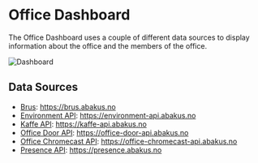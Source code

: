 # Office Dashboard

The Office Dashboard uses a couple of different data sources to display information about the office and the members of the office.

![Dashboard](../assets/dashboard.png?raw=true)

## Data Sources

- [Brus](https://github.com/webkom/brus): https://brus.abakus.no
- [Environment API](https://github.com/webkom/environment-api): https://environment-api.abakus.no
- [Kaffe API](https://github.com/webkom/kaffe-api): https://kaffe-api.abakus.no
- [Office Door API](https://github.com/webkom/office-door-api): https://office-door-api.abakus.no
- [Office Chromecast API](https://github.com/webkom/office-chromecast-api): https://office-chromecast-api.abakus.no
- [Presence API](https://github.com/webkom/presence-api): https://presence.abakus.no
